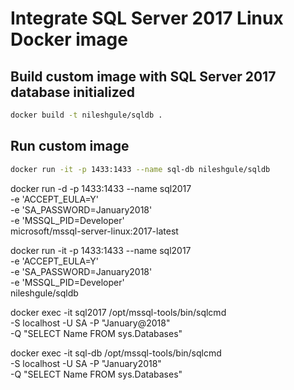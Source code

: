 # Integrate SQL Server 2017 Linux Docker image

## Build custom image with SQL Server 2017 database initialized

```bash
docker build -t nileshgule/sqldb .
```

## Run custom image

```bash
docker run -it -p 1433:1433 --name sql-db nileshgule/sqldb
```

docker run -d -p 1433:1433 --name sql2017 \
-e 'ACCEPT_EULA=Y' \
-e 'SA_PASSWORD=January2018' \
-e 'MSSQL_PID=Developer'  \
microsoft/mssql-server-linux:2017-latest

docker run -it -p 1433:1433 --name sql2017 \
-e 'ACCEPT_EULA=Y' \
-e 'SA_PASSWORD=January2018' \
-e 'MSSQL_PID=Developer'  \
nileshgule/sqldb

docker exec -it sql2017 /opt/mssql-tools/bin/sqlcmd \
   -S localhost -U SA -P "January@2018" \
   -Q "SELECT Name FROM sys.Databases"

   docker exec -it sql-db /opt/mssql-tools/bin/sqlcmd \
   -S localhost -U SA -P "January2018" \
   -Q "SELECT Name FROM sys.Databases"